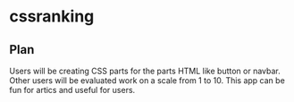 # cssranking
## Plan
Users will be creating CSS parts for the parts HTML like button or navbar. 
Other users will be evaluated work on a scale from 1 to 10.
This app can be fun for artics and useful for users.

